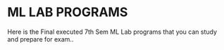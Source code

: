 # ML LAB PROGRAMS

Here is the Final executed 7th Sem ML
Lab programs that you can study and prepare for exam..
